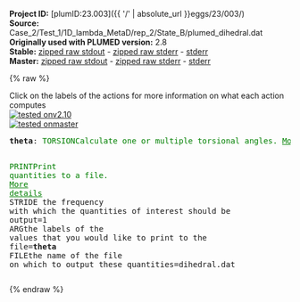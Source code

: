 **Project ID:** [plumID:23.003]({{ '/' | absolute_url }}eggs/23/003/)  
**Source:** Case_2/Test_1/1D_lambda_MetaD/rep_2/State_B/plumed_dihedral.dat  
**Originally used with PLUMED version:** 2.8  
**Stable:** [zipped raw stdout](plumed_dihedral.dat.plumed.stdout.txt.zip) - [zipped raw stderr](plumed_dihedral.dat.plumed.stderr.txt.zip) - [stderr](plumed_dihedral.dat.plumed.stderr)  
**Master:** [zipped raw stdout](plumed_dihedral.dat.plumed_master.stdout.txt.zip) - [zipped raw stderr](plumed_dihedral.dat.plumed_master.stderr.txt.zip) - [stderr](plumed_dihedral.dat.plumed_master.stderr)  

{% raw %}
<div class="plumedpreheader">
<div class="headerInfo" id="value_details_data/Case_2/Test_1/1D_lambda_MetaD/rep_2/State_B/plumed_dihedral.dat"> Click on the labels of the actions for more information on what each action computes </div>
<div class="containerBadge">
<div class="headerBadge"><a href="plumed_dihedral.dat.plumed.stderr"><img src="https://img.shields.io/badge/v2.10-passing-green.svg" alt="tested onv2.10" /></a></div>
<div class="headerBadge"><a href="plumed_dihedral.dat.plumed_master.stderr"><img src="https://img.shields.io/badge/master-passing-green.svg" alt="tested onmaster" /></a></div>
</div>
</div>
<pre class="plumedlisting">
<b name="data/Case_2/Test_1/1D_lambda_MetaD/rep_2/State_B/plumed_dihedral.dattheta" onclick='showPath("data/Case_2/Test_1/1D_lambda_MetaD/rep_2/State_B/plumed_dihedral.dat","data/Case_2/Test_1/1D_lambda_MetaD/rep_2/State_B/plumed_dihedral.dattheta","data/Case_2/Test_1/1D_lambda_MetaD/rep_2/State_B/plumed_dihedral.dattheta","brown")'>theta</b>: <span class="plumedtooltip" style="color:green">TORSION<span class="right">Calculate one or multiple torsional angles. <a href="https://www.plumed.org/doc-master/user-doc/html/TORSION" style="color:green">More details</a><i></i></span></span> <span class="plumedtooltip">ATOMS<span class="right">the four atoms involved in the torsional angle<i></i></span></span>=1,2,3,4

<span style="display:none;" id="data/Case_2/Test_1/1D_lambda_MetaD/rep_2/State_B/plumed_dihedral.dattheta">The TORSION action with label <b>theta</b> calculates the following quantities:<table  align="center" frame="void" width="95%" cellpadding="5%"><tr><td width="5%"><b> Quantity </b>  </td><td><b> Description </b> </td></tr><tr><td width="5%">theta.value</td><td>the TORSION involving these atoms</td></tr></table></span><span class="plumedtooltip" style="color:green">PRINT<span class="right">Print quantities to a file. <a href="https://www.plumed.org/doc-master/user-doc/html/PRINT" style="color:green">More details</a><i></i></span></span> <span class="plumedtooltip">STRIDE<span class="right"> the frequency with which the quantities of interest should be output<i></i></span></span>=1 <span class="plumedtooltip">ARG<span class="right">the labels of the values that you would like to print to the file<i></i></span></span>=<b name="data/Case_2/Test_1/1D_lambda_MetaD/rep_2/State_B/plumed_dihedral.dattheta">theta</b> <span class="plumedtooltip">FILE<span class="right">the name of the file on which to output these quantities<i></i></span></span>=dihedral.dat
</pre>
{% endraw %}
